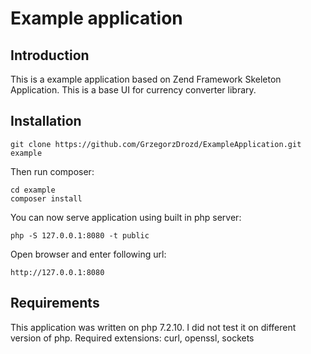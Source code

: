 # Example application

## Introduction

This is a example application based on Zend Framework Skeleton Application.
This is a base UI for currency converter library.

## Installation

```
git clone https://github.com/GrzegorzDrozd/ExampleApplication.git example
```
Then run composer:
```
cd example
composer install
```
You can now serve application using built in php server:
```
php -S 127.0.0.1:8080 -t public
``` 
Open browser and enter following url:
```
http://127.0.0.1:8080
```

## Requirements
This application was written on php 7.2.10. I did not test it on different version of php.
Required extensions: curl, openssl, sockets
